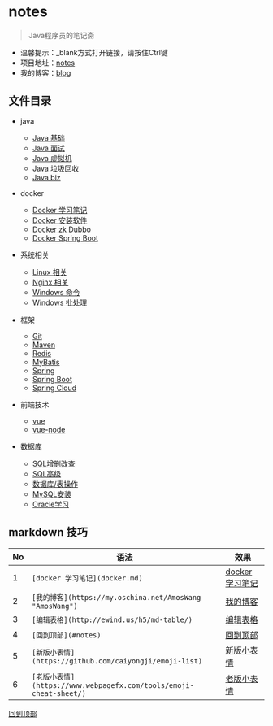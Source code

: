 # notes
> Java程序员的笔记斋
- 温馨提示：_blank方式打开链接，请按住Ctrl键
- 项目地址：[notes](https://amoswang0626.github.io/notes/)
- 我的博客：[blog](https://my.oschina.net/AmosWang)

## 文件目录

- java
  - [Java 基础](java/java.md)
  - [Java 面试](java/java-interview.md)
  - [Java 虚拟机](java/java-jvm.md)
  - [Java 垃圾回收](java/java-gc.md)
  - [Java biz](java/java-biz.md)

- docker
  - [Docker 学习笔记](docker/docker.md)
  - [Docker 安装软件](docker/docker-soft.md)
  - [Docker zk Dubbo](docker/docker-zk-dubbo.md)
  - [Docker Spring Boot](docker/docker-spring-boot.md)

- 系统相关
  - [Linux 相关](system/linux.md)
  - [Nginx 相关](system/nginx.md)
  - [Windows 命令](system/windows-cmd.md)
  - [Windows 批处理](system/windows-bat.md)

- 框架
  - [Git](/frame/git.md)
  - [Maven](/frame/maven.md)
  - [Redis](/frame/redis.md)
  - [MyBatis](/frame/mybatis.md)
  - [Spring](/frame/spring.md)
  - [Spring Boot](/frame/spring-boot.md)
  - [Spring Cloud](/frame/spring-cloud.md)

- 前端技术
  - [vue](/front/vue.md)
  - [vue-node](/front/vue-node.md)

- 数据库
  - [SQL增删改查](/db/sql-crud.md)
  - [SQL高级](/db/sql-advanced.md)
  - [数据库/表操作](/db/db-operate.md)
  - [MySQL安装](/db/mysql-install.md)
  - [Oracle学习](/db/oracle.md)

## markdown 技巧
| No | 语法                                                            | 效果                                                          |
|----|---------------------------------------------------------------|-------------------------------------------------------------|
| 1  | `[docker 学习笔记](docker.md)`                                    | [docker 学习笔记](docker/docker.md)                             |
| 2  | `[我的博客](https://my.oschina.net/AmosWang "AmosWang")`          | [我的博客](https://my.oschina.net/AmosWang "AmosWang")          |
| 3  | `[编辑表格](http://ewind.us/h5/md-table/)`                        | [编辑表格](http://ewind.us/h5/md-table/)                        |
| 4  | `[回到顶部](#notes)`                                              | [回到顶部](#notes)                                              |
| 5  | `[新版小表情](https://github.com/caiyongji/emoji-list)`            | [新版小表情](https://github.com/caiyongji/emoji-list)            |
| 6  | `[老版小表情](https://www.webpagefx.com/tools/emoji-cheat-sheet/)` | [老版小表情](https://www.webpagefx.com/tools/emoji-cheat-sheet/) |

[回到顶部](#notes)
